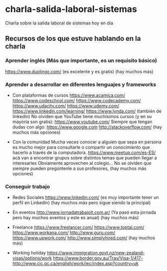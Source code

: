 # charla-salida-laboral-sistemas
Charla sobre la salida laboral de sistemas hoy en día

## Recursos de los que estuve hablando en la charla

### Aprender inglés (Más que importante, es un requisito básico)

https://www.duolingo.com/ (es excelente y es gratis)
(hay muchos más)

### Aprender a desarrollar en diferentes lenguajes y frameworks

- Con plataformas de cursos
https://www.acamica.com/
https://www.codeschool.com/
https://www.codecademy.com/
https://www.udacity.com/
https://www.udemy.com/
https://www.linkedin.com/learning/
https://www.lynda.com/ (también de linkedin)
No olviden que YouTube tiene muchísimos cursos (y en su mayoría son gratis):
https://www.youtube.com/
Siempre que tengan dudas con algo:
https://www.google.com
http://stackoverflow.com/
(hay muchos más opciones)

- Con la comunidad
Mucha veces conocer a alguien que sepa en persona es mucho mejor para consultarle o compartir un conocimiento que hacerlo a través de la computadora.
https://www.meetup.com/es-ES/ acá van a encontrar grupos sobre distintos temas que pueden llegar a interesarles
Obviamente aprovechen al colegio… No se olviden que siempre pueden pregúntenle a sus profesores, 
(hay muchos más opciones)


### Conseguir trabajo

- Redes Sociales 
https://www.linkedin.com/ (es muy importante tener un perfil en Linkedin)
(hay muchos más pero sigue siendo la principal)

- En eventos
http://www.jornadatrabajoit.com.ar/ (Ya pasó esta jornada pero hay muchos eventos y este es anual)
(hay muchos más)

- Freelance
https://www.freelancer.com/
https://www.toptal.com/
https://www.workana.com/
http://www.guru.com/
https://www.upwork.com/
http://www.simplyhired.com/ 
(hay muchos más)

- Working holiday
https://www.immigration.govt.nz/new-zealand-visas/options/work
https://www.border.gov.au/Trav/Visa-1/417-
http://www.cic.gc.ca/english/work/iec/index.asp?country=uk


